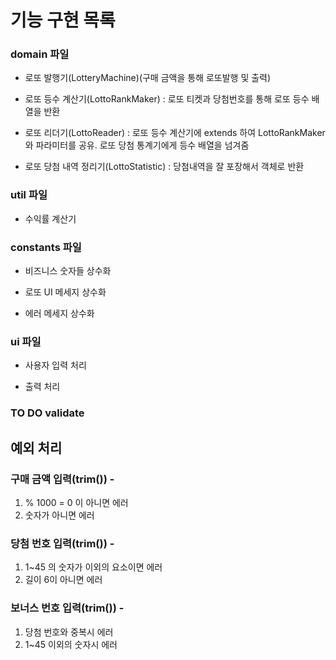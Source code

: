 # 기능 구현 목록

### domain 파일

- 로또 발행기(LotteryMachine)(구매 금액을 통해 로또발행 및 출력)

- 로또 등수 계산기(LottoRankMaker) : 로또 티켓과 당첨번호를 통해 로또 등수 배열을 반환

- 로또 리더기(LottoReader) : 로또 등수 계산기에 extends 하여 LottoRankMaker와 파라미터를 공유. 로또 당첨 통계기에게 등수 배열을 넘겨줌 

- 로또 당첨 내역 정리기(LottoStatistic) : 당첨내역을 잘 포장해서 객체로 반환

### util 파일

- 수익률 계산기

### constants 파일

- 비즈니스 숫자들 상수화

- 로또 UI 메세지 상수화

- 에러 메세지 상수화

### ui 파일

- 사용자 입력 처리

- 출력 처리

### TO DO validate

## 예외 처리

### 구매 금액 입력(trim()) - 
1. % 1000 = 0 이 아니면 에러
2. 숫자가 아니면 에러

### 당첨 번호 입력(trim()) - 
1. 1~45 의 숫자가 이외의 요소이면 에러
2. 길이 6이 아니면 에러

### 보너스 번호 입력(trim()) - 
1. 당첨 번호와 중복시 에러
2. 1~45 이외의 숫자시 에러
